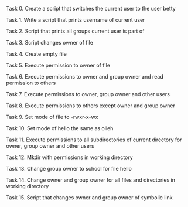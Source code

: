 Task 0. Create a script that switches the current user to the user betty

Task 1. Write a script that prints username of current user

Task 2. Script that prints all groups current user is part of

Task 3. Script changes owner of file 

Task 4. Create empty file

Task 5. Execute permission to owner of file

Task 6. Execute permissions to owner and group owner and read permission to others

Task 7. Execute permissions to owner, group owner and other users

Task 8. Execute permissions to others except owner and group owner

Task 9. Set mode of file to -rwxr-x-wx

Task 10. Set mode of hello the same as olleh

Task 11. Execute permissions to all subdirectories of current directory for owner, group owner and other users

Task 12. Mkdir with permissions in working directory

Task 13. Change group owner to school for file hello

Task 14. Change owner and group owner for all files and directories in working directory

Task 15. Script that changes owner and group owner of symbolic link
